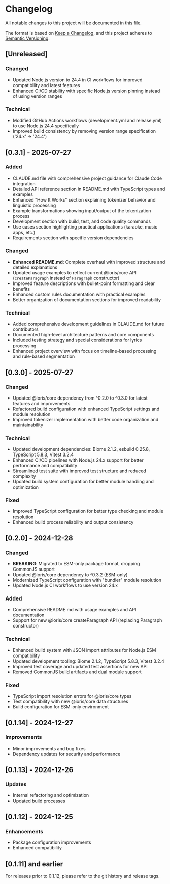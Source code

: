 # Changelog

All notable changes to this project will be documented in this file.

The format is based on [Keep a Changelog](https://keepachangelog.com/en/1.0.0/),
and this project adheres to [Semantic Versioning](https://semver.org/spec/v2.0.0.html).

## [Unreleased]

### Changed

- Updated Node.js version to 24.4 in CI workflows for improved compatibility and latest features
- Enhanced CI/CD stability with specific Node.js version pinning instead of using version ranges

### Technical

- Modified GitHub Actions workflows (development.yml and release.yml) to use Node.js 24.4 specifically
- Improved build consistency by removing version range specification ('24.x' → '24.4')

## [0.3.1] - 2025-07-27

### Added

- CLAUDE.md file with comprehensive project guidance for Claude Code integration
- Detailed API reference section in README.md with TypeScript types and examples
- Enhanced "How It Works" section explaining tokenizer behavior and linguistic processing
- Example transformations showing input/output of the tokenization process
- Development section with build, test, and code quality commands
- Use cases section highlighting practical applications (karaoke, music apps, etc.)
- Requirements section with specific version dependencies

### Changed

- **Enhanced README.md**: Complete overhaul with improved structure and detailed explanations
- Updated usage examples to reflect current @ioris/core API (`createParagraph` instead of `Paragraph` constructor)
- Improved feature descriptions with bullet-point formatting and clear benefits
- Enhanced custom rules documentation with practical examples
- Better organization of documentation sections for improved readability

### Technical

- Added comprehensive development guidelines in CLAUDE.md for future contributors
- Documented high-level architecture patterns and core components
- Included testing strategy and special considerations for lyrics processing
- Enhanced project overview with focus on timeline-based processing and rule-based segmentation

## [0.3.0] - 2025-07-27

### Changed

- Updated @ioris/core dependency from ^0.2.0 to ^0.3.0 for latest features and improvements
- Refactored build configuration with enhanced TypeScript settings and module resolution
- Improved tokenizer implementation with better code organization and maintainability

### Technical

- Updated development dependencies: Biome 2.1.2, esbuild 0.25.8, TypeScript 5.8.3, Vitest 3.2.4
- Enhanced CI/CD pipelines with Node.js 24.x support for better performance and compatibility
- Streamlined test suite with improved test structure and reduced complexity
- Updated build system configuration for better module handling and optimization

### Fixed

- Improved TypeScript configuration for better type checking and module resolution
- Enhanced build process reliability and output consistency

## [0.2.0] - 2024-12-28

### Changed

- **BREAKING**: Migrated to ESM-only package format, dropping CommonJS support
- Updated @ioris/core dependency to ^0.3.2 (ESM-only)
- Modernized TypeScript configuration with "bundler" module resolution
- Updated Node.js CI workflows to use version 24.x

### Added

- Comprehensive README.md with usage examples and API documentation
- Support for new @ioris/core createParagraph API (replacing Paragraph constructor)

### Technical

- Enhanced build system with JSON import attributes for Node.js ESM compatibility
- Updated development tooling: Biome 2.1.2, TypeScript 5.8.3, Vitest 3.2.4
- Improved test coverage and updated test assertions for new API
- Removed CommonJS build artifacts and dual module support

### Fixed

- TypeScript import resolution errors for @ioris/core types
- Test compatibility with new @ioris/core data structures
- Build configuration for ESM-only environment

## [0.1.14] - 2024-12-27

### Improvements

- Minor improvements and bug fixes
- Dependency updates for security and performance

## [0.1.13] - 2024-12-26

### Updates

- Internal refactoring and optimization
- Updated build processes

## [0.1.12] - 2024-12-25

### Enhancements

- Package configuration improvements
- Enhanced compatibility

## [0.1.11] and earlier

For releases prior to 0.1.12, please refer to the git history and release tags.
